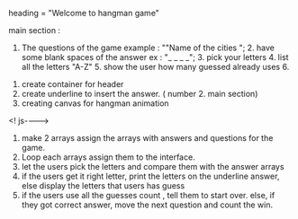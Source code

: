 <!--HTML file-->
 heading  = "Welcome to hangman game"
 
 main section :
 1.  The questions of the game  example : ""Name of the cities ";
    2.  have some  blank spaces  of the answer  ex : "_ _ _ _";
    3.  pick your letters 
    4. list all the letters  "A-Z"
    5. show  the user how many guessed already uses
    6. 
    
<!--   css -->
1. create container for header  
2. create underline to insert the answer. ( number 2. main section)
3. creating canvas for hangman animation

<! js---->
1.  make 2  arrays  assign the arrays with answers and questions for the game.
2. Loop each arrays assign them to the interface.
3. let the users pick the letters and compare them with the answer arrays
4. if the users get it right letter, print the letters on the underline answer, else display the letters that users has guess
5. if the users use all the guesses count , tell them to start over.
    else, if they got correct answer, move the next question and count the win.
    


    
    
 
 
 
 

